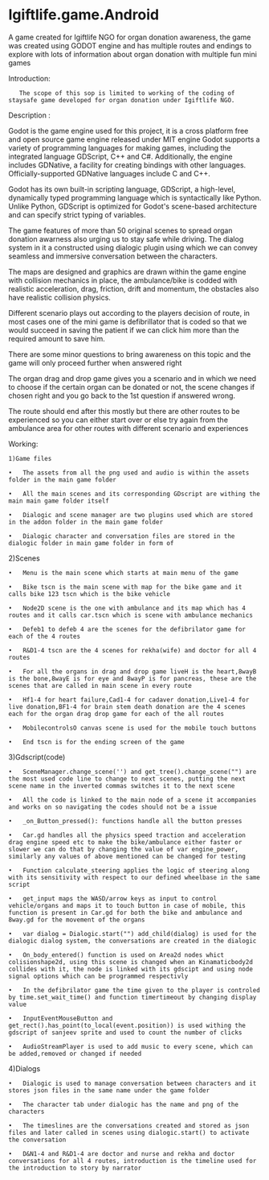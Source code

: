 # Igiftlife.game.Android
A game created for Igiftlife NGO for organ donation awareness, the game was created using GODOT engine and has multiple routes and endings to explore with lots of information about organ donation with multiple fun mini games

Introduction: 

       The scope of this sop is limited to working of the coding of staysafe game developed for organ donation under Igiftlife NGO.
       
Description :

Godot is the game engine used for this project, it is a cross platform free and open source game engine released under MIT engine
Godot supports a variety of programming languages for making games, including the integrated language GDScript, C++ and C#. Additionally, the engine includes GDNative, a facility for creating bindings with other languages. Officially-supported GDNative languages include C and C++.

Godot has its own built-in scripting language, GDScript, a high-level, dynamically typed programming language which is syntactically like Python. Unlike Python, GDScript is optimized for Godot's scene-based architecture and can specify strict typing of variables.

The game features of more than 50 original scenes to spread organ donation awarness also urging us to stay safe while driving. The dialog system in it a constructed using dialogic plugin using which we can convey seamless and immersive conversation between the characters.

The maps are designed and graphics are drawn within the game engine with collision mechanics in place, the ambulance/bike is codded with realistic acceleration, drag, friction, drift and momentum, the obstacles also have realistic collision physics.

Different scenario plays out according to the players decision of route, in most cases one of the mini game is defibrillator that is coded so that we would succeed in saving the patient if we can click him more than the required amount to save him.



There are some minor questions to bring awareness on this topic and the game will only proceed further when answered right

The organ drag and drop game gives you a scenario and in which we need to choose if the certain organ can be donated or not, the scene changes if chosen right and you go back to the 1st question if answered wrong.

The route should end after this mostly but there are other routes to be experienced so you can either start over or else try again from the ambulance area for other routes with different scenario and experiences

Working:

    1)Game files

    •	The assets from all the png used and audio is within the assets folder in the main game folder

    •	All the main scenes and its corresponding GDscript are withing the main main game folder itself

    •	Dialogic and scene manager are two plugins used which are stored in the addon folder in the main game folder

    •	Dialogic character and conversation files are stored in the dialogic folder in main game folder in form of 


2)Scenes

    •	Menu is the main scene which starts at main menu of the game

    •	Bike tscn is the main scene with map for the bike game and it calls bike 123 tscn which is the bike vehicle

    •	Node2D scene is the one with ambulance and its map which has 4 routes and it calls car.tscn which is scene with ambulance mechanics

    •	Defeb1 to defeb 4 are the scenes for the defibrilator game for each of the 4 routes

    •	R&D1-4 tscn are the 4 scenes for rekha(wife) and doctor for all 4 routes

    •	For all the organs in drag and drop game liveH is the heart,8wayB is the bone,8wayE is for eye and 8wayP is for pancreas, these are the scenes that are called in main scene in every route

    •	Hf1-4 for heart failure,Cad1-4 for cadaver donation,Live1-4 for live donation,BF1-4 for brain stem death donation are the 4 scenes each for the organ drag drop game for each of the all routes

    •	MobilecontrolsO canvas scene is used for the mobile touch buttons

    •	End tscn is for the ending screen of the game


3)Gdscript(code)

    •	SceneManager.change_scene('') and get_tree().change_scene("") are the most used code line to change to next scenes, putting the next scene name in the inverted commas switches it to the next scene

    •	All the code is linked to the main node of a scene it accompanies and works on so navigating the codes should not be a issue

    •	_on_Button_pressed(): functions handle all the button presses 

    •	Car.gd handles all the physics speed traction and acceleration drag engine speed etc to make the bike/ambulance either faster or slower we can do that by changing the value of var engine_power, similarly any values of above mentioned can be changed for testing

    •	Function calculate_steering applies the logic of steering along with its sensitivity with respect to our defined wheelbase in the same script

    •	get_input maps the WASD/arrow keys as input to control vehicle/organs and maps it to touch button in case of mobile, this function is present in Car.gd for both the bike and ambulance and 8way.gd for the movement of the organs

    •	var dialog = Dialogic.start("") add_child(dialog) is used for the dialogic dialog system, the conversations are created in the dialogic

    •	On_body_entered() function is used on Area2d nodes whict colisionshape2d, using this scene is changed when an Kinamaticbody2d collides with it, the node is linked with its gdscipt and using node signal options which can be programmed respectivly  	

    •	In the defibrilator game the time given to the player is controled by time.set_wait_time() and function timertimeout by changing display value

    •	InputEventMouseButton and get_rect().has_point(to_local(event.position)) is used withing the gdscript of sanjeev sprite and used to count the number of clicks 

    •	AudioStreamPlayer is used to add music to every scene, which can be added,removed or changed if needed


4)Dialogs

    •	Dialogic is used to manage conversation between characters and it stores json files in the same name under the game folder

    •	The character tab under dialogic has the name and png of the characters

    •	The timeslines are the conversations created and stored as json files and later called in scenes using dialogic.start() to activate the conversation

    •	D&N1-4 and R&D1-4 are doctor and nurse and rekha and doctor  conversations for all 4 routes, introduction is the timeline used for the introduction to story by narrator
